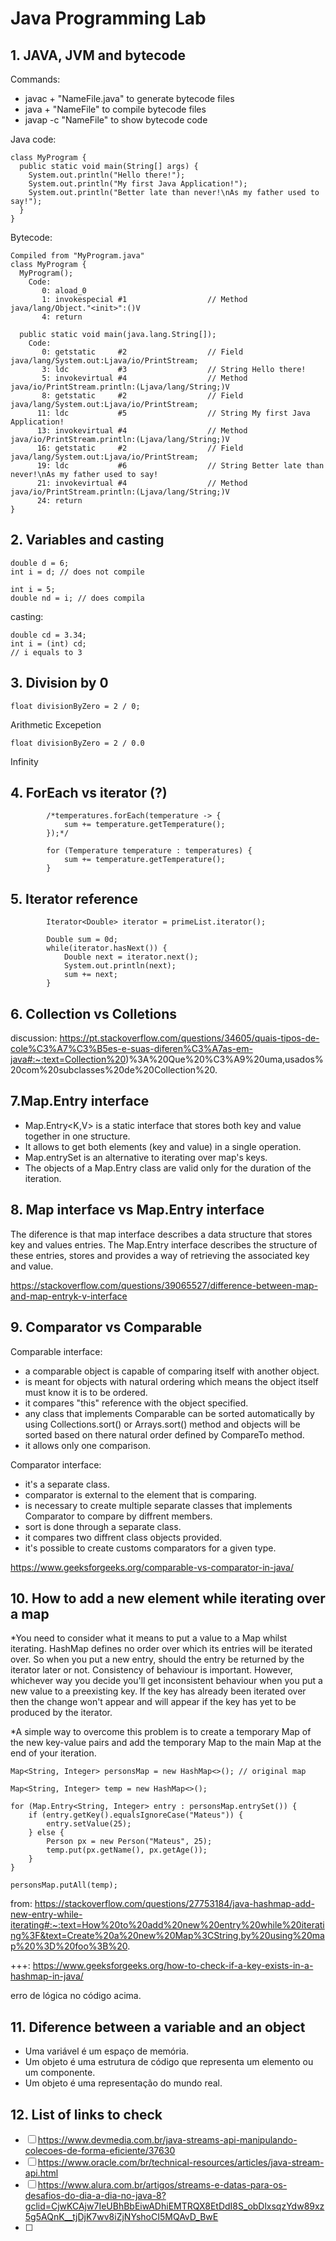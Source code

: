 # Java Programming Lab

## 1. JAVA, JVM and bytecode

Commands:

- javac + "NameFile.java" to generate bytecode files
- java + "NameFile" to compile bytecode files
- javap -c "NameFile" to show bytecode code

Java code:

```
class MyProgram {
  public static void main(String[] args) {
    System.out.println("Hello there!");
    System.out.println("My first Java Application!");
    System.out.println("Better late than never!\nAs my father used to say!");
  }
}
```

Bytecode:

```
Compiled from "MyProgram.java"
class MyProgram {
  MyProgram();
    Code:
       0: aload_0
       1: invokespecial #1                  // Method java/lang/Object."<init>":()V
       4: return

  public static void main(java.lang.String[]);
    Code:
       0: getstatic     #2                  // Field java/lang/System.out:Ljava/io/PrintStream;
       3: ldc           #3                  // String Hello there!
       5: invokevirtual #4                  // Method java/io/PrintStream.println:(Ljava/lang/String;)V
       8: getstatic     #2                  // Field java/lang/System.out:Ljava/io/PrintStream;
      11: ldc           #5                  // String My first Java Application!
      13: invokevirtual #4                  // Method java/io/PrintStream.println:(Ljava/lang/String;)V
      16: getstatic     #2                  // Field java/lang/System.out:Ljava/io/PrintStream;
      19: ldc           #6                  // String Better late than never!\nAs my father used to say!
      21: invokevirtual #4                  // Method java/io/PrintStream.println:(Ljava/lang/String;)V
      24: return
}
```

## 2. Variables and casting

```
double d = 6;
int i = d; // does not compile
```

```
int i = 5;
double nd = i; // does compila
```

casting:

```
double cd = 3.34;
int i = (int) cd;
// i equals to 3
```

## 3. Division by 0

```
float divisionByZero = 2 / 0;
```

Arithmetic Excepetion

```
float divisionByZero = 2 / 0.0
```

Infinity

## 4. ForEach vs iterator (?)

```
        /*temperatures.forEach(temperature -> {
            sum += temperature.getTemperature();
        });*/

        for (Temperature temperature : temperatures) {
            sum += temperature.getTemperature();
        }
```

## 5. Iterator reference

```
        Iterator<Double> iterator = primeList.iterator();

        Double sum = 0d;
        while(iterator.hasNext()) {
            Double next = iterator.next();
            System.out.println(next);
            sum += next;
        }
```

## 6. Collection vs Colletions

discussion: https://pt.stackoverflow.com/questions/34605/quais-tipos-de-cole%C3%A7%C3%B5es-e-suas-diferen%C3%A7as-em-java#:~:text=Collection%20)%3A%20Que%20%C3%A9%20uma,usados%20com%20subclasses%20de%20Collection%20.

## 7.Map.Entry interface

- Map.Entry<K,V> is a static interface that stores both key and value together in one structure.
- It allows to get both elements (key and value) in a single operation.
- Map.entrySet is an alternative to iterating over map's keys.
- The objects of a Map.Entry class are valid only for the duration of the iteration.

## 8. Map interface vs Map.Entry interface

The diference is that map interface describes a data structure that stores key and values entries. The Map.Entry interface describes the structure of these entries, stores and provides a way of retrieving the associated key and value.

https://stackoverflow.com/questions/39065527/difference-between-map-and-map-entryk-v-interface

## 9. Comparator vs Comparable

Comparable interface:

- a comparable object is capable of comparing itself with another object.
- is meant for objects with natural ordering which means the object itself must know it is to be ordered.
- it compares "this" reference with the object specified.
- any class that implements Comparable can be sorted automatically by using Collections.sort() or Arrays.sort() method and objects will be sorted based on there natural order defined by CompareTo method.
- it allows only one comparison.

Comparator interface:

- it's a separate class.
- comparator is external to the element that is comparing.
- is necessary to create multiple separate classes that implements Comparator to compare by diffrent members.
- sort is done through a separate class.
- it compares two diffrent class objects provided.
- it's possible to create customs comparators for a given type.

https://www.geeksforgeeks.org/comparable-vs-comparator-in-java/

## 10. How to add a new element while iterating over a map

\*You need to consider what it means to put a value to a Map whilst iterating. HashMap defines no order over which its entries will be iterated over. So when you put a new entry, should the entry be returned by the iterator later or not. Consistency of behaviour is important. However, whichever way you decide you'll get inconsistent behaviour when you put a new value to a preexisting key. If the key has already been iterated over then the change won't appear and will appear if the key has yet to be produced by the iterator.

\*A simple way to overcome this problem is to create a temporary Map of the new key-value pairs and add the temporary Map to the main Map at the end of your iteration.

```
Map<String, Integer> personsMap = new HashMap<>(); // original map

Map<String, Integer> temp = new HashMap<>();

for (Map.Entry<String, Integer> entry : personsMap.entrySet()) {
    if (entry.getKey().equalsIgnoreCase("Mateus")) {
        entry.setValue(25);
    } else {
        Person px = new Person("Mateus", 25);
        temp.put(px.getName(), px.getAge());
    }
}

personsMap.putAll(temp);
```

from: https://stackoverflow.com/questions/27753184/java-hashmap-add-new-entry-while-iterating#:~:text=How%20to%20add%20new%20entry%20while%20iterating%3F&text=Create%20a%20new%20Map%3CString,by%20using%20map%20%3D%20foo%3B%20.

+++: https://www.geeksforgeeks.org/how-to-check-if-a-key-exists-in-a-hashmap-in-java/

erro de lógica no código acima.

## 11. Diference between a variable and an object

- Uma variável é um espaço de memória.
- Um objeto é uma estrutura de código que representa um elemento ou um componente.
- Um objeto é uma representação do mundo real.

## 12. List of links to check

- [ ] https://www.devmedia.com.br/java-streams-api-manipulando-colecoes-de-forma-eficiente/37630
- [ ] https://www.oracle.com/br/technical-resources/articles/java-stream-api.html
- [ ] https://www.alura.com.br/artigos/streams-e-datas-para-os-desafios-do-dia-a-dia-no-java-8?gclid=CjwKCAjw7IeUBhBbEiwADhiEMTRQX8EtDdI8S_obDlxsqzYdw89xz5g5AQnK__tjDjK7wv8iZjNYshoCI5MQAvD_BwE
- [ ]
